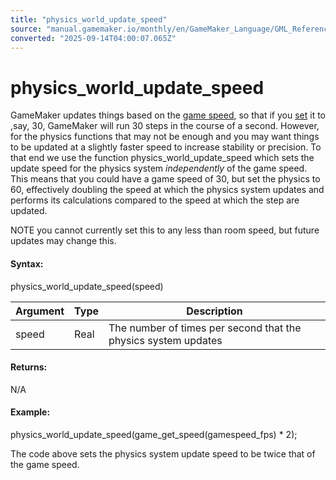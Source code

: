 ```yaml
---
title: "physics_world_update_speed"
source: "manual.gamemaker.io/monthly/en/GameMaker_Language/GML_Reference/Physics/The_Physics_World/physics_world_update_speed.htm"
converted: "2025-09-14T04:00:07.065Z"
---
```


# physics\_world\_update\_speed

GameMaker updates things based on the [game speed](../../../../../../../GameMaker_Language/GML_Reference/General_Game_Control/game_get_speed.md), so that if you [set](../../General_Game_Control/game_set_speed.md) it to ,say, 30, GameMaker will run 30 steps in the course of a second. However, for the physics functions that may not be enough and you may want things to be updated at a slightly faster speed to increase stability or precision. To that end we use the function physics\_world\_update\_speed which sets the update speed for the physics system _independently_ of the game speed. This means that you could have a game speed of 30, but set the physics to 60, effectively doubling the speed at which the physics system updates and performs its calculations compared to the speed at which the step are updated.

NOTE you cannot currently set this to any less than room speed, but future updates may change this.

#### Syntax:

physics\_world\_update\_speed(speed)

| Argument | Type | Description |
| --- | --- | --- |
| speed | Real | The number of times per second that the physics system updates |

#### Returns:

N/A

#### Example:

physics\_world\_update\_speed(game\_get\_speed(gamespeed\_fps) \* 2);

The code above sets the physics system update speed to be twice that of the game speed.